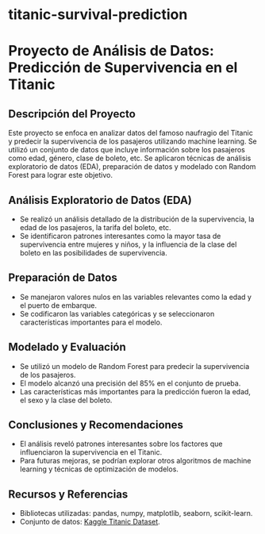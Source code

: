 # titanic-survival-prediction
# Proyecto de Análisis de Datos: Predicción de Supervivencia en el Titanic

## Descripción del Proyecto

Este proyecto se enfoca en analizar datos del famoso naufragio del Titanic y predecir la supervivencia de los pasajeros utilizando machine learning. Se utilizó un conjunto de datos que incluye información sobre los pasajeros como edad, género, clase de boleto, etc. Se aplicaron técnicas de análisis exploratorio de datos (EDA), preparación de datos y modelado con Random Forest para lograr este objetivo.

## Análisis Exploratorio de Datos (EDA)

- Se realizó un análisis detallado de la distribución de la supervivencia, la edad de los pasajeros, la tarifa del boleto, etc.
- Se identificaron patrones interesantes como la mayor tasa de supervivencia entre mujeres y niños, y la influencia de la clase del boleto en las posibilidades de supervivencia.

## Preparación de Datos

- Se manejaron valores nulos en las variables relevantes como la edad y el puerto de embarque.
- Se codificaron las variables categóricas y se seleccionaron características importantes para el modelo.

## Modelado y Evaluación

- Se utilizó un modelo de Random Forest para predecir la supervivencia de los pasajeros.
- El modelo alcanzó una precisión del 85% en el conjunto de prueba.
- Las características más importantes para la predicción fueron la edad, el sexo y la clase del boleto.

## Conclusiones y Recomendaciones

- El análisis reveló patrones interesantes sobre los factores que influenciaron la supervivencia en el Titanic.
- Para futuras mejoras, se podrían explorar otros algoritmos de machine learning y técnicas de optimización de modelos.

## Recursos y Referencias

- Bibliotecas utilizadas: pandas, numpy, matplotlib, seaborn, scikit-learn.
- Conjunto de datos: [Kaggle Titanic Dataset](https://www.kaggle.com/c/titanic/data).
